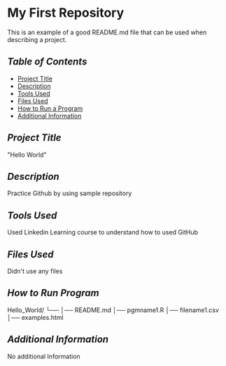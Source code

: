 # **My First Repository**
This is an example of a good README.md file that can be used when describing a project.

## _Table of Contents_

- [Project Title](#project-title)
- [Description](#description)
- [Tools Used](#tools-used)
- [Files Used](#files-used)
- [How to Run a Program](#how-to-run-program)
- [Additional Information](#additional-information)

## _Project Title_

"Hello World"

## _Description_

Practice Github by using sample repository

## _Tools Used_

Used Linkedin Learning course to understand how to used GitHub

## _Files Used_

Didn't use any files 

## _How to Run Program_

Hello_World/
└── 
    │── README.md
    │── pgmname1.R
    │── filename1.csv
    │── examples.html

## _Additional Information_

No additional Information
